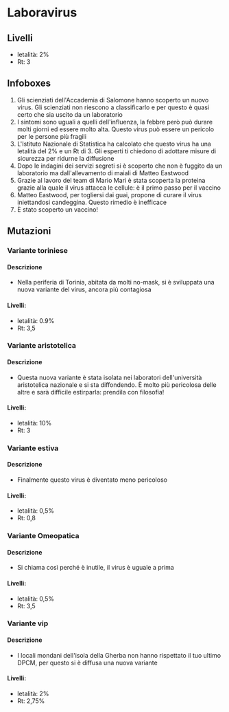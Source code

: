# Laboravirus
## Livelli
* letalità: 2%
* Rt: 3

## Infoboxes
1. Gli scienziati dell'Accademia di Salomone hanno scoperto un nuovo virus. Gli scienziati non riescono a classificarlo e per questo è quasi certo che sia uscito da un laboratorio
2. I sintomi sono uguali a quelli dell'influenza, la febbre però può durare molti giorni ed essere molto alta. Questo virus può essere un pericolo per le persone più fragili
3. L'Istituto Nazionale di Statistica ha calcolato che questo virus ha una letalità del 2% e un Rt di 3. Gli esperti ti chiedono di adottare misure di sicurezza per ridurne la diffusione
4. Dopo le indagini dei servizi segreti si è scoperto che non è fuggito da un laboratorio ma dall'allevamento di maiali di Matteo Eastwood
5. Grazie al lavoro del team di Mario Mari è stata scoperta la proteina grazie alla quale il virus attacca le cellule: è il primo passo per il vaccino
6. Matteo Eastwood, per togliersi dai guai, propone di curare il virus iniettandosi candeggina. Questo rimedio è inefficace
7. È stato scoperto un vaccino!

## Mutazioni

### Variante toriniese

#### Descrizione
* Nella periferia di Torinia, abitata da molti no-mask, si è sviluppata una nuova variante del virus, ancora più contagiosa

#### Livelli:
* letalità: 0.9%
* Rt: 3,5

### Variante aristotelica

#### Descrizione
* Questa nuova variante è stata isolata nei laboratori dell'università aristotelica nazionale e si sta diffondendo. È molto più pericolosa delle altre e sarà difficile estirparla: prendila con filosofia!

#### Livelli:
* letalità: 10%
* Rt: 3

### Variante estiva

#### Descrizione
* Finalmente questo virus è diventato meno pericoloso

#### Livelli:
* letalità: 0,5%
* Rt: 0,8

### Variante Omeopatica

#### Descrizione
* Si chiama così perché è inutile, il virus è uguale a prima

#### Livelli:
* letalità: 0,5%
* Rt: 3,5

### Variante vip

#### Descrizione
* I locali mondani dell'isola della Gherba non hanno rispettato il tuo ultimo DPCM, per questo si è diffusa una nuova variante

#### Livelli:
* letalità: 2%
* Rt: 2,75%
